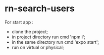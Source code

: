 # rn-search-users

For start app :

- clone the project;
- in project directory run cmd 'npm i';
- in the same directory run cmd 'expo start';
- run on virtual or physical;

